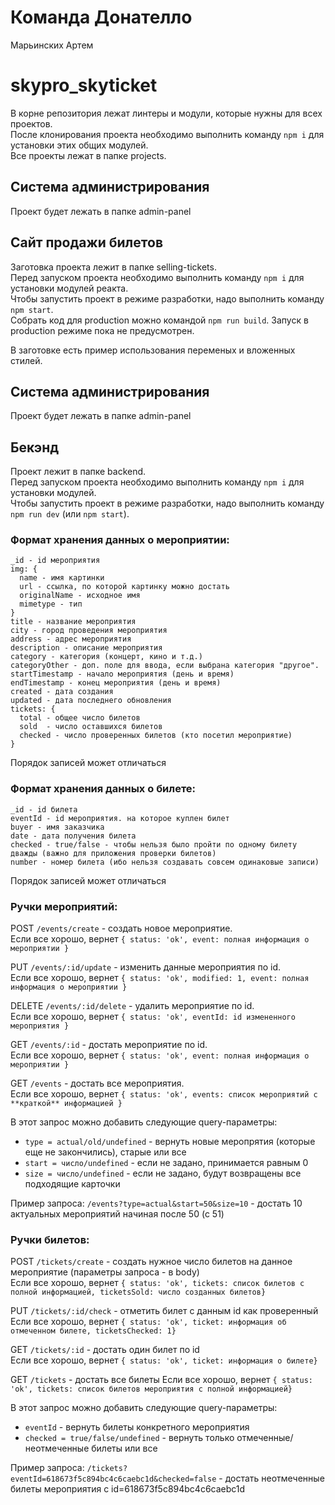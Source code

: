 # Команда Донателло

Марьинских Артем

# skypro_skyticket

В корне репозитория лежат линтеры и модули, которые нужны для всех проектов.  
После клонирования проекта необходимо выполнить команду `npm i` для установки этих общих модулей.  
Все проекты лежат в папке projects.  

## Система администрирования

Проект будет лежать в папке admin-panel  

## Сайт продажи билетов

Заготовка проекта лежит в папке selling-tickets.  
Перед запуском проекта необходимо выполнить  команду `npm i` для установки модулей реакта.  
Чтобы запустить проект в режиме разработки, надо выполнить команду `npm start`.  
Собрать код для production можно командой `npm run build`. Запуск в production режиме пока не предусмотрен.  

В заготовке есть пример использования переменых и вложенных стилей.

## Система администрирования

Проект будет лежать в папке admin-panel  

## Бекэнд

Проект лежит в папке backend.  
Перед запуском проекта необходимо выполнить  команду `npm i` для установки модулей.  
Чтобы запустить проект в режиме разработки, надо выполнить команду `npm run dev` (или `npm start`).  

### Формат хранения данных о мероприятии:
```
_id - id мероприятия
img: {
  name - имя картинки
  url - ссылка, по которой картинку можно достать
  originalName - исходное имя
  mimetype - тип
} 
title - название мероприятия
city - город проведения мероприятия
address - адрес мероприятия
description - описание мероприятия
category - категория (концерт, кино и т.д.)
categoryOther - доп. поле для ввода, если выбрана категория "другое".
startTimestamp - начало мероприятия (день и время)
endTimestamp - конец мероприятия (день и время)
created - дата создания
updated - дата последнего обновления
tickets: {
  total - общее число билетов
  sold  - число оставшихся билетов
  checked - число проверенных билетов (кто посетил мероприятие)
}
```

Порядок записей может отличаться  
### Формат хранения данных о билете:
```
_id - id билета
eventId - id мероприятия. на которое куплен билет
buyer - имя заказчика
date - дата получения билета
checked - true/false - чтобы нельзя было пройти по одному билету дважды (важно для приложения проверки билетов)
number - номер билета (ибо нельзя создавать совсем одинаковые записи)
```

Порядок записей может отличаться  

### Ручки мероприятий:
POST `/events/create` - создать новое мероприятие.  
Если все хорошо, вернет `{ status: 'ok', event: полная информация о мероприятии }`  
  
PUT `/events/:id/update` - изменить данные мероприятия по id.  
Если все хорошо, вернет `{ status: 'ok', modified: 1, event: полная информация о мероприятии }`  
  
DELETE `/events/:id/delete` - удалить мероприятие по id.  
Если все хорошо, вернет `{ status: 'ok', eventId: id измененного мероприятия }`  
  
GET `/events/:id` - достать мероприятие по id.  
Если все хорошо, вернет `{ status: 'ok', event: полная информация о мероприятии }`  
  
GET `/events` - достать все мероприятия.  
Если все хорошо, вернет `{ status: 'ok', events: список мероприятий с **краткой** информацией }`  

В этот запрос можно добавить следующие query-параметры:  
- `type = actual/old/undefined` - вернуть новые меропрятия (которые еще не закончились), старые или все  
- `start = число/undefined` - если не задано, принимается равным 0  
- `size = число/undefined` - если не задано, будут возвращены все подходящие карточки  
  
Пример запроса: `/events?type=actual&start=50&size=10` - достать 10 актуальных мероприятий начиная после 50 (с 51)

### Ручки билетов:
POST `/tickets/create` - создать нужное число билетов на данное мероприятие (параметры запроса - в body)  
Если все хорошо, вернет `{ status: 'ok', tickets: список билетов с полной информацией, ticketsSold: число созданных билетов}`  
  
PUT `/tickets/:id/check` - отметить билет с данным id как проверенный  
Если все хорошо, вернет `{ status: 'ok', ticket: информация об отмеченном билете, ticketsChecked: 1}`  

GET `/tickets/:id` - достать один билет по id  
Если все хорошо, вернет `{ status: 'ok', ticket: информация о билете}`  

GET `/tickets` - достать все билеты
Если все хорошо, вернет `{ status: 'ok', tickets: список билетов мероприятия с полной информацией}`  

В этот запрос можно добавить следующие query-параметры:  
- `eventId` - вернуть билеты конкретного мероприятия  
- `checked = true/false/undefined` - вернуть только отмеченные/неотмеченные билеты или все  
  
Пример запроса: `/tickets?eventId=618673f5c894bc4c6caebc1d&checked=false` - достать неотмеченные билеты мероприятия с id=618673f5c894bc4c6caebc1d
